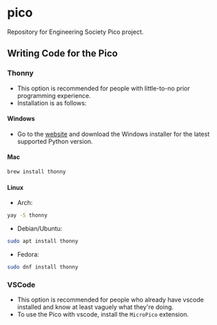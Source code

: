# pico

Repository for Engineering Society Pico project.

## Writing Code for the Pico

### Thonny

- This option is recommended for people with little-to-no prior programming experience.
- Installation is as follows:

#### Windows

- Go to the [website](https://thonny.org/) and download the Windows installer for the latest supported Python version.

#### Mac

```sh
brew install thonny
```

#### Linux

- Arch:

```sh
yay -S thonny
```

- Debian/Ubuntu:

```sh
sudo apt install thonny
```

- Fedora:

```sh
sudo dnf install thonny
```

### VSCode

- This option is recommended for people who already have vscode installed and know at least vaguely what they're doing.
- To use the Pico with vscode, install the `MicroPico` extension.

